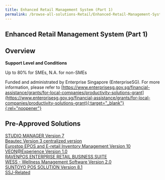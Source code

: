 ```yaml
---
title: Enhanced Retail Management System (Part 1)
permalink: /browse-all-solutions-Retail/Enhanced-Retail-Management-System--Part-1-
---
```


## Enhanced Retail Management System (Part 1)
## Overview

**Support Level and Conditions**

Up to 80% for SMEs, N.A. for non-SMEs

Funded and administrated by Enterprise Singapore (EnterpriseSG). For more information, please refer to [https://www.enterprisesg.gov.sg/financial-assistance/grants/for-local-companies/productivity-solutions-grant](https://www.enterprisesg.gov.sg/financial-assistance/grants/for-local-companies/productivity-solutions-grant){:target="_blank"}{:rel="noopener"}

## Pre-Approved Solutions

<a href='/productivity-solutions-grant/solutionrepo/solution163' target='_blank'>STUDIO MANAGER Version 7</a><br>
<a href='/productivity-solutions-grant/solutionrepo/solution225' target='_blank'>Beautec Version 3 centralized version</a><br>
<a href='/productivity-solutions-grant/solutionrepo/solution396' target='_blank'>Eurostop EPOS and E-retail Inventory Management Version 10</a><br>
<a href='/productivity-solutions-grant/solutionrepo/solution424' target='_blank'>VEON@Experience Version 1.0</a><br>
<a href='/productivity-solutions-grant/solutionrepo/solution652' target='_blank'>RAVENPOS ENTERPRISE RETAIL BUSINESS SUITE</a><br>
<a href='/productivity-solutions-grant/solutionrepo/solution741' target='_blank'>WESS - Wellness Management Software Version 2.0</a><br>
<a href='/productivity-solutions-grant/solutionrepo/solution1120' target='_blank'>SUNTOYO POS SOLUTION Version 8.1</a><br>
<a href='/productivity-solutions-grant/solutionrepo/solution3161' target='_blank'>SSJ-Related</a><br>
